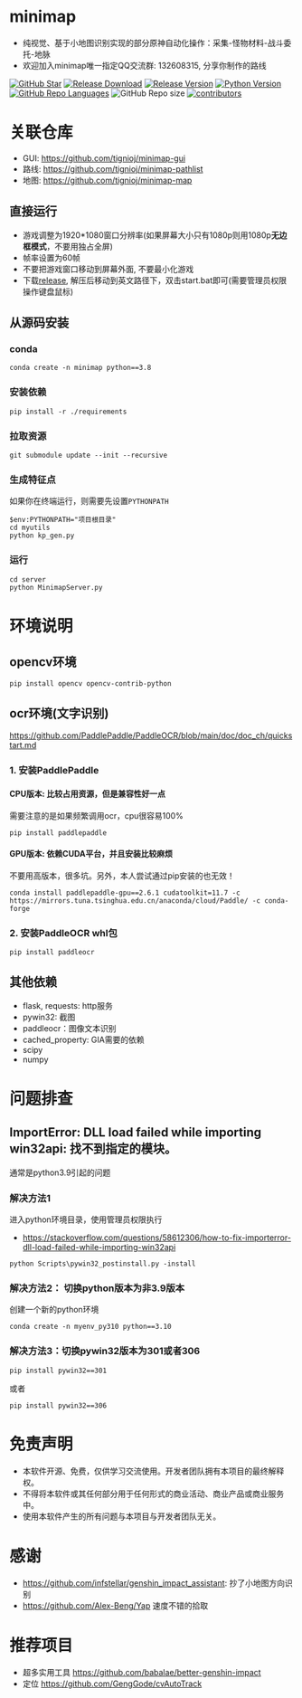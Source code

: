 # minimap
- 纯视觉、基于小地图识别实现的部分原神自动化操作：采集-怪物材料-战斗委托-地脉
- 欢迎加入minimap唯一指定QQ交流群: 132608315, 分享你制作的路线

[![GitHub Star](https://img.shields.io/github/stars/tignioj/minimap?style=flat-square)](https://github.com/tignioj/minimap/stargazers)
[![Release Download](https://img.shields.io/github/downloads/tignioj/minimap/total?style=flat-square)](https://github.com/tignioj/minimap/releases/latest)
[![Release Version](https://img.shields.io/github/v/release/tignioj/minimap?style=flat-square)](https://github.com/tignioj/minimap/releases/latest)
[![Python Version](https://img.shields.io/badge/python-v3.8.0-blue?style=flat-square)](https://www.python.org/downloads/release/python-380/)
[![GitHub Repo Languages](https://img.shields.io/github/languages/top/tignioj/minimap?style=flat-square)](https://github.com/tignioj/minimap/search?l=Python)
![GitHub Repo size](https://img.shields.io/github/repo-size/tignioj/minimap?style=flat-square&color=3cb371)
[![contributors](https://img.shields.io/github/contributors/tignioj/minimap?style=flat-square)](https://github.com/tignioj/minimap/graphs/contributors)


# 关联仓库
- GUI: https://github.com/tignioj/minimap-gui
- 路线: https://github.com/tignioj/minimap-pathlist 
- 地图: https://github.com/tignioj/minimap-map

## 直接运行
- 游戏调整为1920*1080窗口分辨率(如果屏幕大小只有1080p则用1080p**无边框模式**，不要用独占全屏)
- 帧率设置为60帧
- 不要把游戏窗口移动到屏幕外面, 不要最小化游戏
- 下载[release](https://github.com/tignioj/minimap/releases/latest), 解压后移动到英文路径下，双击start.bat即可(需要管理员权限操作键盘鼠标)

## 从源码安装
### conda
```shell
conda create -n minimap python==3.8
```

### 安装依赖
```text
pip install -r ./requirements
```

### 拉取资源
```text
git submodule update --init --recursive
```

### 生成特征点
如果你在终端运行，则需要先设置`PYTHONPATH`
```text
$env:PYTHONPATH="项目根目录"
cd myutils
python kp_gen.py
```

### 运行
```shell
cd server
python MinimapServer.py
```

# 环境说明
## opencv环境
```
pip install opencv opencv-contrib-python
```

## ocr环境(文字识别)
https://github.com/PaddlePaddle/PaddleOCR/blob/main/doc/doc_ch/quickstart.md
### 1. 安装PaddlePaddle
####  CPU版本: 比较占用资源，但是兼容性好一点
需要注意的是如果频繁调用ocr，cpu很容易100%
```
pip install paddlepaddle
```
#### GPU版本: 依赖CUDA平台，并且安装比较麻烦
不要用高版本，很多坑。另外，本人尝试通过pip安装的也无效！
```text
conda install paddlepaddle-gpu==2.6.1 cudatoolkit=11.7 -c https://mirrors.tuna.tsinghua.edu.cn/anaconda/cloud/Paddle/ -c conda-forge
```

### 2. 安装PaddleOCR whl包
```
pip install paddleocr
```

## 其他依赖
- flask, requests: http服务
- pywin32: 截图
- paddleocr：图像文本识别
- cached_property:  GIA需要的依赖
- scipy
- numpy

# 问题排查
## ImportError: DLL load failed while importing win32api: 找不到指定的模块。

通常是python3.9引起的问题
### 解决方法1
进入python环境目录，使用管理员权限执行
- https://stackoverflow.com/questions/58612306/how-to-fix-importerror-dll-load-failed-while-importing-win32api
```
python Scripts\pywin32_postinstall.py -install
```
### 解决方法2： 切换python版本为非3.9版本
创建一个新的python环境
```
conda create -n myenv_py310 python==3.10
```

### 解决方法3：切换pywin32版本为301或者306
```text
pip install pywin32==301
```
或者
```text
pip install pywin32==306
```

# 免责声明
- 本软件开源、免费，仅供学习交流使用。开发者团队拥有本项目的最终解释权。
- 不得将本软件或其任何部分用于任何形式的商业活动、商业产品或商业服务中。
- 使用本软件产生的所有问题与本项目与开发者团队无关。

# 感谢
- https://github.com/infstellar/genshin_impact_assistant: 抄了小地图方向识别
- https://github.com/Alex-Beng/Yap 速度不错的拾取

# 推荐项目
- 超多实用工具 https://github.com/babalae/better-genshin-impact
- 定位 https://github.com/GengGode/cvAutoTrack